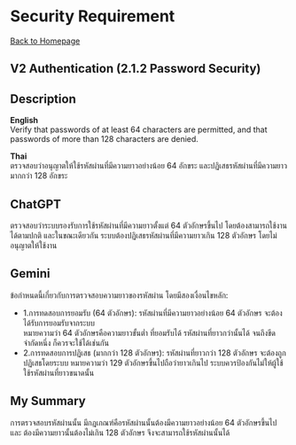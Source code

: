 # Security Requirement

[ Back to Homepage ](https://witchapolinaksorn.github.io)  


**V2 Authentication (2.1.2 Password Security)**
---
**Description**
--- 
**English**  
Verify that passwords of at least 64 characters are permitted, and that passwords of more than 128 characters are denied. 

**Thai**  
ตรวจสอบว่าอนุญาตให้ใช้รหัสผ่านที่มีความยาวอย่างน้อย 64 อักขระ และปฏิเสธรหัสผ่านที่มีความยาวมากกว่า 128 อักขระ

**ChatGPT**
---
ตรวจสอบว่าระบบรองรับการใช้รหัสผ่านที่มีความยาวตั้งแต่ 64 ตัวอักษรขึ้นไป โดยต้องสามารถใช้งานได้ตามปกติ และในขณะเดียวกัน ระบบต้องปฏิเสธรหัสผ่านที่มีความยาวเกิน 128 ตัวอักษร โดยไม่อนุญาตให้ใช้งาน

**Gemini**
---
ข้อกำหนดนี้เกี่ยวกับการตรวจสอบความยาวของรหัสผ่าน โดยมีสองเงื่อนไขหลัก:
- 1.การทดสอบการยอมรับ (64 ตัวอักษร): รหัสผ่านที่มีความยาวอย่างน้อย 64 ตัวอักษร จะต้องได้รับการยอมรับจากระบบ  
หมายความว่า 64 ตัวอักษรคือความยาวขั้นต่ำ ที่ยอมรับได้  รหัสผ่านที่ยาวกว่านั้นได้ จนถึงขีดจำกัดหนึ่ง ก็ควรจะใช้ได้เช่นกัน  
- 2.การทดสอบการปฏิเสธ (มากกว่า 128 ตัวอักษร): รหัสผ่านที่ยาวกว่า 128 ตัวอักษร จะต้องถูกปฏิเสธโดยระบบ  หมายความว่า 129 ตัวอักษรขึ้นไปถือว่ายาวเกินไป  ระบบควรป้องกันไม่ให้ผู้ใช้ใช้รหัสผ่านที่ยาวขนาดนั้น

**My Summary**
---
การตรวจสอบรหัสผ่านนั้น มีกฎเกณฑ์คือรหัสผ่านนั้นต้องมีความยาวอย่างน้อย 64 ตัวอักษรขึ้นไป
และ ต้องมีความยาวนั้นต้องไม่เกิน 128 ตัวอักษร จึงจะสามารถใช้รหัสผ่านนั้นได้
